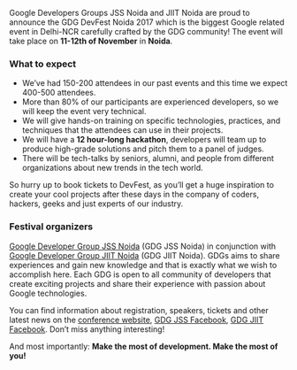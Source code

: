 Google Developers Groups JSS Noida and JIIT Noida are proud to announce the  GDG DevFest Noida 2017 which is the biggest Google related event in Delhi-NCR carefully crafted by the GDG community! The event will take place on **11-12th of November** in **Noida**.

### What to expect

* We’ve had 150-200 attendees in our past events and this time we expect 400-500 attendees.
* More than 80% of our participants are experienced developers, so we will keep the event very technical.
* We will give hands-on training on specific technologies, practices, and techniques that the attendees can use in their projects. 
* We will have a **12 hour-long hackathon**, developers will team up to produce high-grade solutions and pitch them to a panel of judges.
* There will be tech-talks by seniors, alumni, and people from different organizations about new trends in the tech world.

So hurry up to book tickets to DevFest, as you’ll get a huge inspiration to create your cool projects after these days in the company of coders, hackers, geeks and just experts of our industry.

### Festival organizers

[Google Developer Group JSS Noida](http://gdgjss.in/) (GDG JSS Noida) in conjunction with [Google Developer Group JIIT Noida](https://www.facebook.com/gdgjiitnoida/) (GDG JIIT Noida). GDGs aims to share experiences and gain new knowledge and that is exactly what we wish to accomplish here. Each GDG is open to all community of developers that create exciting projects and share their experience with passion about Google technologies.



You can find information about registration, speakers, tickets and other latest news on the [conference website](http://gdgjss.in/devfest/), [GDG JSS Facebook](https://facebook.com/GDGJSS), [GDG JIIT Facebook](https://facebook.com/gdgjiitnoida). Don’t miss anything interesting!

And most importantly: **Make the most of development. Make the most of you!**
